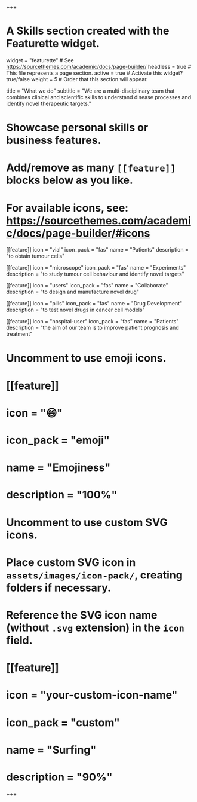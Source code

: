 +++
# A Skills section created with the Featurette widget.
widget = "featurette"  # See https://sourcethemes.com/academic/docs/page-builder/
headless = true  # This file represents a page section.
active = true  # Activate this widget? true/false
weight = 5  # Order that this section will appear.

title = "What we do"
subtitle = "We are a multi-disciplinary team that combines clinical and scientific skills to understand disease processes and identify novel therapeutic targets."

# Showcase personal skills or business features.
# 
# Add/remove as many `[[feature]]` blocks below as you like.
# 
# For available icons, see: https://sourcethemes.com/academic/docs/page-builder/#icons

[[feature]]
  icon = "vial"
  icon_pack = "fas"
  name = "Patients"
  description = "to obtain tumour cells"
  
[[feature]]
  icon = "microscope"
  icon_pack = "fas"
  name = "Experiments"
  description = "to study tumour cell behaviour and identify novel targets"  

[[feature]]
  icon = "users"
  icon_pack = "fas"
  name = "Collaborate"
  description = "to design and manufacture novel drug"  
  
[[feature]]
  icon = "pills"
  icon_pack = "fas"
  name = "Drug Development"
  description = "to test novel drugs in cancer cell models"

[[feature]]
  icon = "hospital-user"
  icon_pack = "fas"
  name = "Patients"
  description = "the aim of our team is to improve patient prognosis and treatment"
  
# Uncomment to use emoji icons.
# [[feature]]
#  icon = ":smile:"
#  icon_pack = "emoji"
#  name = "Emojiness"
#  description = "100%"  

# Uncomment to use custom SVG icons.
# Place custom SVG icon in `assets/images/icon-pack/`, creating folders if necessary.
# Reference the SVG icon name (without `.svg` extension) in the `icon` field.
# [[feature]]
#  icon = "your-custom-icon-name"
#  icon_pack = "custom"
#  name = "Surfing"
#  description = "90%"

+++
